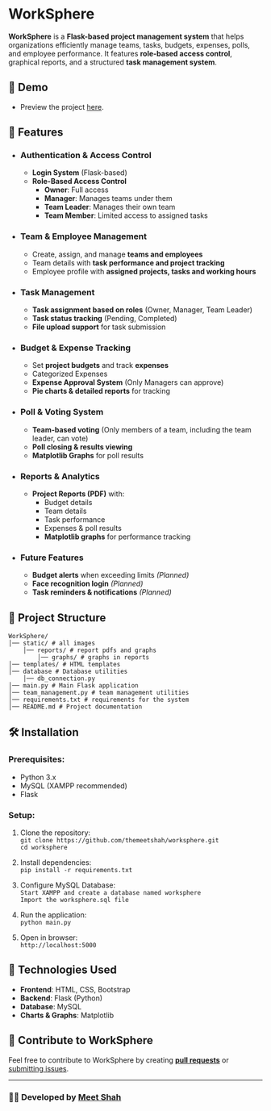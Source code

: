 # WorkSphere

**WorkSphere** is a **Flask-based project management system** that helps organizations efficiently manage teams, tasks, budgets, expenses, polls, and employee performance. It features **role-based access control**, graphical reports, and a structured **task management system**.  

## 🎥 Demo  
- Preview the project [here](demo.mp4).

## 🚀 Features

- ###  Authentication & Access Control
  - **Login System** (Flask-based)
  - **Role-Based Access Control**  
    - **Owner**: Full access  
    - **Manager**: Manages teams under them  
    - **Team Leader**: Manages their own team  
    - **Team Member**: Limited access to assigned tasks  

- ###  Team & Employee Management
  - Create, assign, and manage **teams and employees**
  - Team details with **task performance and project tracking**
  - Employee profile with **assigned projects, tasks and working hours**

- ###  Task Management
  - **Task assignment based on roles** (Owner, Manager, Team Leader)
  - **Task status tracking** (Pending, Completed)
  - **File upload support** for task submission

- ###  Budget & Expense Tracking
  - Set **project budgets** and track **expenses**  
  - Categorized Expenses
  - **Expense Approval System** (Only Managers can approve)  
  - **Pie charts & detailed reports** for tracking  

- ###  Poll & Voting System
  - **Team-based voting** (Only members of a team, including the team leader, can vote)
  - **Poll closing & results viewing**  
  - **Matplotlib Graphs** for poll results  

- ###  Reports & Analytics
  - **Project Reports (PDF)** with:  
    - Budget details  
    - Team details  
    - Task performance  
    - Expenses & poll results  
    - **Matplotlib graphs** for performance tracking

- ###  Future Features
  - **Budget alerts** when exceeding limits *(Planned)*  
  - **Face recognition login** *(Planned)*  
  - **Task reminders & notifications** *(Planned)*  

## 📁 Project Structure

```
WorkSphere/  
│── static/ # all images  
    │── reports/ # report pdfs and graphs  
        │── graphs/ # graphs in reports  
│── templates/ # HTML templates  
│── database # Database utilities  
    │── db_connection.py  
│── main.py # Main Flask application  
│── team_management.py # team management utilities  
│── requirements.txt # requirements for the system  
│── README.md # Project documentation  
```

## 🛠️ Installation

### Prerequisites:
- Python 3.x  
- MySQL (XAMPP recommended)  
- Flask  

### Setup:

1. Clone the repository:  
   ```git clone https://github.com/themeetshah/worksphere.git```  
   ```cd worksphere```

2. Install dependencies:  
    ```pip install -r requirements.txt```
    
3. Configure MySQL Database:  
    ```Start XAMPP and create a database named worksphere```  
    ```Import the worksphere.sql file```

4. Run the application:  
    ```python main.py```

5. Open in browser:  
    ```http://localhost:5000```
    
## 📌 Technologies Used

- **Frontend**: HTML, CSS, Bootstrap
- **Backend**: Flask (Python)
- **Database**: MySQL
- **Charts & Graphs**: Matplotlib

## 🤝 Contribute to WorkSphere  

Feel free to contribute to WorkSphere by creating [**pull requests**](https://github.com/themeetshah/worksphere/pulls) or [submitting issues](https://github.com/themeetshah/worksphere/issues).  

---

### 👨‍💻 Developed by [**Meet Shah**](https://github.com/themeetshah)
